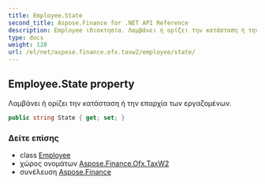 ```yaml
---
title: Employee.State
second_title: Aspose.Finance for .NET API Reference
description: Employee ιδιοκτησία. Λαμβάνει ή ορίζει την κατάσταση ή την επαρχία των εργαζομένων.
type: docs
weight: 120
url: /el/net/aspose.finance.ofx.taxw2/employee/state/
---
```

## Employee.State property

Λαμβάνει ή ορίζει την κατάσταση ή την επαρχία των εργαζομένων.

```csharp
public string State { get; set; }
```

### Δείτε επίσης

* class [Employee](../)
* χώρος ονομάτων [Aspose.Finance.Ofx.TaxW2](../../employee/)
* συνέλευση [Aspose.Finance](../../../)


